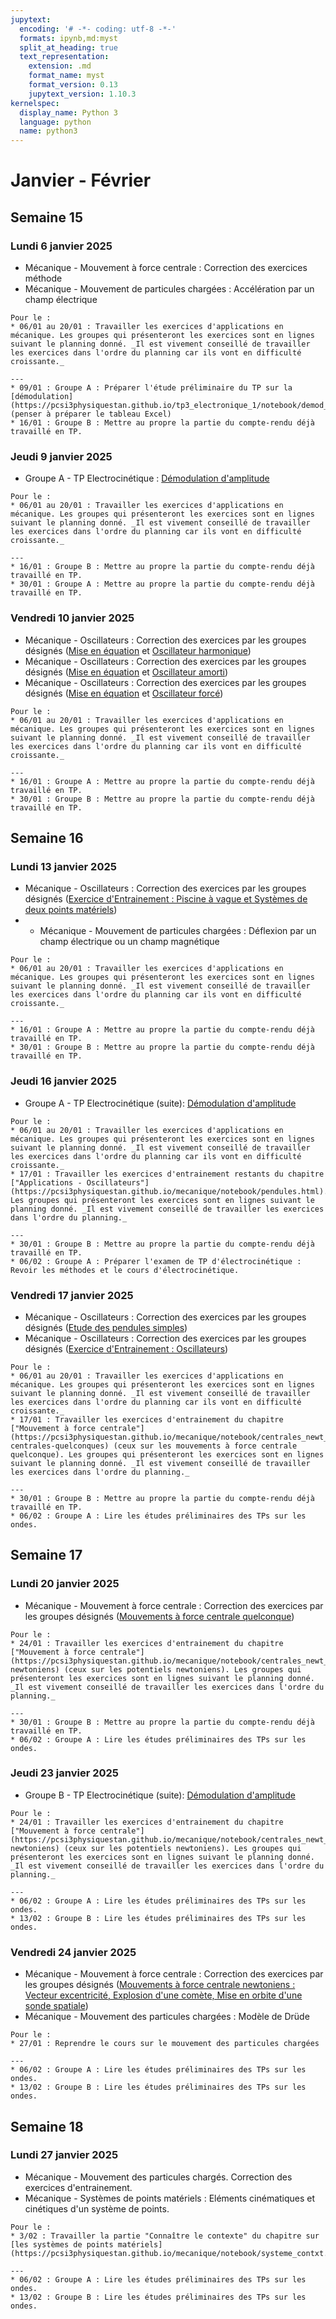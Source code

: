 ```yaml
---
jupytext:
  encoding: '# -*- coding: utf-8 -*-'
  formats: ipynb,md:myst
  split_at_heading: true
  text_representation:
    extension: .md
    format_name: myst
    format_version: 0.13
    jupytext_version: 1.10.3
kernelspec:
  display_name: Python 3
  language: python
  name: python3
---
```

# Janvier - Février
## Semaine 15
### Lundi  6 janvier 2025
* Mécanique - Mouvement à force centrale : Correction des exercices méthode
* Mécanique - Mouvement de particules chargées : Accélération par un champ électrique

```{topic} Travail à faire
Pour le : 
* 06/01 au 20/01 : Travailler les exercices d'applications en mécanique. Les groupes qui présenteront les exercices sont en lignes suivant le planning donné. _Il est vivement conseillé de travailler les exercices dans l'ordre du planning car ils vont en difficulté croissante._

---
* 09/01 : Groupe A : Préparer l'étude préliminaire du TP sur la [démodulation](https://pcsi3physiquestan.github.io/tp3_electronique_1/notebook/demod_preliminaire.html) (penser à préparer le tableau Excel)
* 16/01 : Groupe B : Mettre au propre la partie du compte-rendu déjà travaillé en TP.
```

### Jeudi  9 janvier 2025
* Groupe A - TP Electrocinétique : [Démodulation d'amplitude](https://pcsi3physiquestan.github.io/tp3_electronique_1/notebook/demod_manip.html)

```{topic} Travail à faire
Pour le : 
* 06/01 au 20/01 : Travailler les exercices d'applications en mécanique. Les groupes qui présenteront les exercices sont en lignes suivant le planning donné. _Il est vivement conseillé de travailler les exercices dans l'ordre du planning car ils vont en difficulté croissante._

---
* 16/01 : Groupe B : Mettre au propre la partie du compte-rendu déjà travaillé en TP.
* 30/01 : Groupe A : Mettre au propre la partie du compte-rendu déjà travaillé en TP.
```
### Vendredi  10 janvier 2025
* Mécanique - Oscillateurs : Correction des exercices par les groupes désignés ([Mise en équation](https://pcsi3physiquestan.github.io/mecanique/notebook/oscillateurs_equation.html) et [Oscillateur harmonique](https://pcsi3physiquestan.github.io/mecanique/notebook/oscillateurs_harmonique.html))
* Mécanique - Oscillateurs : Correction des exercices par les groupes désignés ([Mise en équation](https://pcsi3physiquestan.github.io/mecanique/notebook/oscillateurs_equation.html) et [Oscillateur amorti](https://pcsi3physiquestan.github.io/mecanique/notebook/oscillateurs_amorti.html))
* Mécanique - Oscillateurs : Correction des exercices par les groupes désignés ([Mise en équation](https://pcsi3physiquestan.github.io/mecanique/notebook/oscillateurs_equation.html) et [Oscillateur forcé](https://pcsi3physiquestan.github.io/mecanique/notebook/oscillateurs_forces.html))

```{topic} Travail à faire
Pour le : 
* 06/01 au 20/01 : Travailler les exercices d'applications en mécanique. Les groupes qui présenteront les exercices sont en lignes suivant le planning donné. _Il est vivement conseillé de travailler les exercices dans l'ordre du planning car ils vont en difficulté croissante._

---
* 16/01 : Groupe A : Mettre au propre la partie du compte-rendu déjà travaillé en TP.
* 30/01 : Groupe B : Mettre au propre la partie du compte-rendu déjà travaillé en TP.
```

## Semaine 16
### Lundi  13 janvier 2025
* Mécanique - Oscillateurs : Correction des exercices par les groupes désignés ([Exercice d'Entrainement : Piscine à vague et Systèmes de deux points matériels](https://pcsi3physiquestan.github.io/mecanique/notebook/oscillateurs_td.html))
* * Mécanique - Mouvement de particules chargées : Déflexion par un champ électrique ou un champ magnétique


```{topic} Travail à faire
Pour le : 
* 06/01 au 20/01 : Travailler les exercices d'applications en mécanique. Les groupes qui présenteront les exercices sont en lignes suivant le planning donné. _Il est vivement conseillé de travailler les exercices dans l'ordre du planning car ils vont en difficulté croissante._

---
* 16/01 : Groupe A : Mettre au propre la partie du compte-rendu déjà travaillé en TP.
* 30/01 : Groupe B : Mettre au propre la partie du compte-rendu déjà travaillé en TP.
```

### Jeudi  16 janvier 2025
* Groupe A - TP Electrocinétique (suite): [Démodulation d'amplitude](https://pcsi3physiquestan.github.io/tp3_electronique_1/notebook/demod_manip.html)


```{topic} Travail à faire
Pour le : 
* 06/01 au 20/01 : Travailler les exercices d'applications en mécanique. Les groupes qui présenteront les exercices sont en lignes suivant le planning donné. _Il est vivement conseillé de travailler les exercices dans l'ordre du planning car ils vont en difficulté croissante._
* 17/01 : Travailler les exercices d'entrainement restants du chapitre ["Applications - Oscillateurs"](https://pcsi3physiquestan.github.io/mecanique/notebook/pendules.html). Les groupes qui présenteront les exercices sont en lignes suivant le planning donné. _Il est vivement conseillé de travailler les exercices dans l'ordre du planning._

---
* 30/01 : Groupe B : Mettre au propre la partie du compte-rendu déjà travaillé en TP.
* 06/02 : Groupe A : Préparer l'examen de TP d'électrocinétique : Revoir les méthodes et le cours d'électrocinétique.
```

### Vendredi  17 janvier 2025
* Mécanique - Oscillateurs : Correction des exercices par les groupes désignés ([Etude des pendules simples](https://pcsi3physiquestan.github.io/mecanique/notebook/pendules.html#))
* Mécanique - Oscillateurs : Correction des exercices par les groupes désignés ([Exercice d'Entrainement : Oscillateurs](https://pcsi3physiquestan.github.io/mecanique/notebook/oscillateurs_td.html))


```{topic} Travail à faire
Pour le : 
* 06/01 au 20/01 : Travailler les exercices d'applications en mécanique. Les groupes qui présenteront les exercices sont en lignes suivant le planning donné. _Il est vivement conseillé de travailler les exercices dans l'ordre du planning car ils vont en difficulté croissante._
* 17/01 : Travailler les exercices d'entrainement du chapitre ["Mouvement à force centrale"](https://pcsi3physiquestan.github.io/mecanique/notebook/centrales_newt_td.html#forces-centrales-quelconques) (ceux sur les mouvements à force centrale quelconque). Les groupes qui présenteront les exercices sont en lignes suivant le planning donné. _Il est vivement conseillé de travailler les exercices dans l'ordre du planning._

---
* 30/01 : Groupe B : Mettre au propre la partie du compte-rendu déjà travaillé en TP.
* 06/02 : Groupe A : Lire les études préliminaires des TPs sur les ondes.
```

## Semaine 17
### Lundi  20 janvier 2025
* Mécanique - Mouvement à force centrale : Correction des exercices par les groupes désignés ([Mouvements à force centrale quelconque](https://pcsi3physiquestan.github.io/mecanique/notebook/centrales_newt_td.html#forces-centrales-quelconques))


```{topic} Travail à faire
Pour le : 
* 24/01 : Travailler les exercices d'entrainement du chapitre ["Mouvement à force centrale"](https://pcsi3physiquestan.github.io/mecanique/notebook/centrales_newt_td.html#potentiels-newtoniens) (ceux sur les potentiels newtoniens). Les groupes qui présenteront les exercices sont en lignes suivant le planning donné. _Il est vivement conseillé de travailler les exercices dans l'ordre du planning._

---
* 30/01 : Groupe B : Mettre au propre la partie du compte-rendu déjà travaillé en TP.
* 06/02 : Groupe A : Lire les études préliminaires des TPs sur les ondes.
```

### Jeudi  23 janvier 2025
* Groupe B - TP Electrocinétique (suite): [Démodulation d'amplitude](https://pcsi3physiquestan.github.io/tp3_electronique_1/notebook/demod_manip.html)


```{topic} Travail à faire
Pour le : 
* 24/01 : Travailler les exercices d'entrainement du chapitre ["Mouvement à force centrale"](https://pcsi3physiquestan.github.io/mecanique/notebook/centrales_newt_td.html#potentiels-newtoniens) (ceux sur les potentiels newtoniens). Les groupes qui présenteront les exercices sont en lignes suivant le planning donné. _Il est vivement conseillé de travailler les exercices dans l'ordre du planning._

---
* 06/02 : Groupe A : Lire les études préliminaires des TPs sur les ondes.
* 13/02 : Groupe B : Lire les études préliminaires des TPs sur les ondes.
```

### Vendredi  24 janvier 2025
* Mécanique - Mouvement à force centrale : Correction des exercices par les groupes désignés ([Mouvements à force centrale newtoniens : Vecteur excentricité, Explosion d'une comète, Mise en orbite d'une sonde spatiale](https://pcsi3physiquestan.github.io/mecanique/notebook/centrales_newt_td.html#forces-centrales-quelconques))
* Mécanique - Mouvement des particules chargées : Modèle de Drüde


```{topic} Travail à faire
Pour le : 
* 27/01 : Reprendre le cours sur le mouvement des particules chargées

---
* 06/02 : Groupe A : Lire les études préliminaires des TPs sur les ondes.
* 13/02 : Groupe B : Lire les études préliminaires des TPs sur les ondes.
```

## Semaine 18
### Lundi  27 janvier 2025
* Mécanique - Mouvement des particules chargés. Correction des exercices d'entrainement.
* Mécanique - Systèmes de points matériels : Eléments cinématiques et cinétiques d'un système de points.


```{topic} Travail à faire
Pour le : 
* 3/02 : Travailler la partie "Connaître le contexte" du chapitre sur [les systèmes de points matériels](https://pcsi3physiquestan.github.io/mecanique/notebook/systeme_contxt.html).

---
* 06/02 : Groupe A : Lire les études préliminaires des TPs sur les ondes.
* 13/02 : Groupe B : Lire les études préliminaires des TPs sur les ondes.
```

<!-- 
### Jeudi 30 janvier 2025
CONCOURS BLANC - PAS DE TP
```{topic} Travail à faire
Pour le : 
* 3/02 : Travailler la partie "Connaître le contexte" du chapitre sur [les systèmes de points matériels](https://pcsi3physiquestan.github.io/mecanique/notebook/systeme_contxt.html).

---
* 06/02 : Groupe A : Préparer l'examen de TP d'électrocinétique : Revoir les méthodes et le cours d'électrocinétique.
* 13/02 : Groupe B : Préparer l'examen de TP d'électrocinétique : Revoir les méthodes et le cours d'électrocinétique.
```
### Vendredi 31 janvier 2025
CONCOURS BLANC - PAS DE COURS
```{topic} Travail à faire
Pour le : 
* 3/02 : Travailler la partie "Connaître le contexte" du chapitre sur [les systèmes de points matériels](https://pcsi3physiquestan.github.io/mecanique/notebook/systeme_contxt.html).

---
* 06/02 : Groupe A : Préparer l'examen de TP d'électrocinétique : Revoir les méthodes et le cours d'électrocinétique.
* 13/02 : Groupe B : Préparer l'examen de TP d'électrocinétique : Revoir les méthodes et le cours d'électrocinétique.
```
## Semaine 19
### Lundi 3 février 2025
* Mécanique - Systèmes de points matériels. Présentation des éléments [dynamiques et des théorèmes fondamentaux](https://pcsi3physiquestan.github.io/mecanique/notebook/actions_globales.html).
* Mécanique - Systèmes de points matériels. Correction [d'exercices méthodes : Calcul de quantité de mouvement et de moment cinétique, Etude d'un volant et d'un solide en rotation](https://pcsi3physiquestan.github.io/mecanique/notebook/systeme_methode.html).
* Mécanique - Systèmes de points matériels. Exemple de calcul d'une force et d'un moment par intégration (cas linéique) en vue du cours de statique des fluides.


```{topic} Travail à faire
Pour le : 
* 6/02 : Travailler les exercices d'entraintement du chapitre sur [les systèmes de points matériels](https://pcsi3physiquestan.github.io/mecanique/notebook/systeme_td.html).
* 7/02 : Reprendre l'exemple du calcul intégral d'une force en préparation du chapitre de statique des fluides.

---
* 06/02 : Groupe A : Préparer l'examen de TP d'électrocinétique : Revoir les méthodes et le cours d'électrocinétique.
* 13/02 : Groupe B : Préparer l'examen de TP d'électrocinétique : Revoir les méthodes et le cours d'électrocinétique.
```

### Jeudi 6 février 2025
* Groupe A - Examen de TP : [Etude d'une bobine](https://moodlecpge.stanislas.fr/mod/assign/view.php?id=2718)
* Mécanique - TD - Correction des exercices sur [les systèmes de points matériels](https://pcsi3physiquestan.github.io/mecanique/notebook/systeme_td.html).


```{topic} Travail à faire
Pour le : 
* 6/02 : Travailler les exercices d'entraintement du chapitre sur [les systèmes de points matériels](https://pcsi3physiquestan.github.io/mecanique/notebook/systeme_td.html).
* 7/02 : Reprendre l'exemple du calcul intégral d'une force en préparation du chapitre de statique des fluides.

---
* 13/02 : Groupe B : Préparer l'examen de TP d'électrocinétique : Revoir les méthodes et le cours d'électrocinétique.
* 06/03 : Groupe A : Préparer suivant les groupes le [TP de mécanique ou de thermodynamique](https://pcsi3physiquestan.github.io/tp5_mecathermo/tp5_mecathermo.html) (Etude préliminaire et lecture du TP). Les groupes sont disponibles [ici](https://moodlecpge.stanislas.fr/mod/resource/view.php?id=2782).
```

### Vendredi 7 février 2025
* Statique des fluides. Présentation de la [notion de pression](https://pcsi3physiquestan.github.io/statique/notebook/statique_pression.html).
* Statique des fluides. Exemple [de calcul d'une force de pression par le théorème d'Archimède et par calcul intégral](https://pcsi3physiquestan.github.io/statique/notebook/statique_resultante.html).
* Statique des fluides. Méthode [Etude d'un ballon ascensionnel et d'un iceberg (Théorème d'Archimède), Action de pression sur un barrage (Calcul intégral)](https://pcsi3physiquestan.github.io/statique/notebook/statique_methode.html).


```{topic} Travail à faire
Pour le : 
* 10/02 : Travailler la partie "Connaître le contexte" du chapitre de [Statique des fluides](https://pcsi3physiquestan.github.io/statique/notebook/statique_contxt.html)
* 10/02 : Reprendre les méthodes de calcul d'une résultante des actions de pression.

---
* 13/02 : Groupe B : Préparer l'examen de TP d'électrocinétique : Revoir les méthodes et le cours d'électrocinétique.
* 06/03 : Groupe A : Préparer suivant les groupes le [TP de mécanique ou de thermodynamique](https://pcsi3physiquestan.github.io/tp5_mecathermo/tp5_mecathermo.html) (Etude préliminaire et lecture du TP). Les groupes sont disponibles [ici](https://moodlecpge.stanislas.fr/mod/resource/view.php?id=2782).
```


* Statique des fluides. Présentation de la [notion de pression](https://pcsi3physiquestan.github.io/statique/notebook/statique_pression.html).
* Statique des fluides. Exemple [de calcul d'une force de pression par le théorème d'Archimède et par calcul intégral](https://pcsi3physiquestan.github.io/statique/notebook/statique_resultante.html).
* Statique des fluides. Méthode [Etude d'un ballon ascensionnel et d'un iceberg (Théorème d'Archimède), Action de pression sur un barrage (Calcul intégral)](https://pcsi3physiquestan.github.io/statique/notebook/statique_methode.html).

## Semaine 20
### Lundi 10 février 2025
* Statique des fluides. Etablissement de l'[équation fondamentale de la statique des fluides](https://pcsi3physiquestan.github.io/statique/notebook/statique_equation.html).
* Statique des fluides. Application [aux fluides incompressibles](https://pcsi3physiquestan.github.io/statique/notebook/statique_incompressible.html) et aux [gaz parfaits isothermes](https://pcsi3physiquestan.github.io/statique/notebook/statique_gp.html).
* Statique des fluides. Méthode [Utilisation de l'équation barométrique, Distance caractéristique dans l'amosphère](https://pcsi3physiquestan.github.io/statique/notebook/statique_methode.html).

```{topic} Travail à faire
Pour le : 
* 13/02 : Travailler les exercices d'Entrainement du chapitre [Statique des fluides](https://pcsi3physiquestan.github.io/statique/notebook/statique_td.html)
* 03/03 : Travailler la partie "Connaître le contexte" du chapitre de [Thermodynamique - Description d'un système thermodynamique](https://pcsi3physiquestan.github.io/thermodynamique/notebook/th_d_contxt.html)

---
* 13/02 : Groupe B : Préparer l'examen de TP d'électrocinétique : Revoir les méthodes et le cours d'électrocinétique.
* 06/03 : Groupe A : Préparer suivant les groupes le [TP de mécanique ou de thermodynamique](https://pcsi3physiquestan.github.io/tp5_mecathermo/tp5_mecathermo.html) (Etude préliminaire et lecture du TP). Les groupes sont disponibles [ici](https://moodlecpge.stanislas.fr/mod/resource/view.php?id=2782).
```

### Jeudi 13 février 2025

* Groupe B - Examen de TP : [Etude d'une bobine](https://moodlecpge.stanislas.fr/mod/assign/view.php?id=2718)
* Statique des fluides. Correction des exercices d'entrainement sur la statique des fluides : [Baromètre différentiel](https://pcsi3physiquestan.github.io/statique/notebook/statique_td.html) et [Verrin hydraulique](https://pcsi3physiquestan.github.io/statique/notebook/statique_ex_app.html).

```{topic} Travail à faire
Pour le : 
* 03/03 : Travailler la partie "Connaître le contexte" du chapitre de [Thermodynamique - Description d'un système thermodynamique](https://pcsi3physiquestan.github.io/thermodynamique/notebook/th_d_contxt.html)

---
* 06/03 : Groupe A : Préparer suivant les groupes le [TP de mécanique ou de thermodynamique](https://pcsi3physiquestan.github.io/tp5_mecathermo/tp5_mecathermo.html) (Etude préliminaire et lecture du TP). Les groupes sont disponibles [ici](https://moodlecpge.stanislas.fr/mod/resource/view.php?id=2782).
* 13/03 : Groupe B : Préparer suivant les groupes le [TP de mécanique ou de thermodynamique](https://pcsi3physiquestan.github.io/tp5_mecathermo/tp5_mecathermo.html) (Etude préliminaire et lecture du TP). Les groupes sont disponibles [ici](https://moodlecpge.stanislas.fr/mod/resource/view.php?id=2782).
```

### Vendredi 14 février 2025
* Statique des fluides. Correction des exercices d'entrainement sur la statique des fluides : [Bille au fond d'un évier](https://pcsi3physiquestan.github.io/statique/notebook/statique_td.html)
* Thermodynamique. Présentation du domaine et des enjeux.

```{topic} Travail à faire
Pour le : 
* 03/03 : Travailler la partie "Connaître le contexte" du chapitre de [Thermodynamique - Description d'un système thermodynamique](https://pcsi3physiquestan.github.io/thermodynamique/notebook/th_d_contxt.html)

---
* 06/03 : Groupe A : Préparer suivant les groupes le [TP de mécanique ou de thermodynamique](https://pcsi3physiquestan.github.io/tp5_mecathermo/tp5_mecathermo.html) (Etude préliminaire et lecture du TP). Les groupes sont disponibles [ici](https://moodlecpge.stanislas.fr/mod/resource/view.php?id=2782).
* 13/03 : Groupe B : Préparer suivant les groupes le [TP de mécanique ou de thermodynamique](https://pcsi3physiquestan.github.io/tp5_mecathermo/tp5_mecathermo.html) (Etude préliminaire et lecture du TP). Les groupes sont disponibles [ici](https://moodlecpge.stanislas.fr/mod/resource/view.php?id=2782).
``` -->